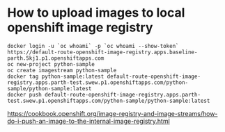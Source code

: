 # How to upload images to local openshift image registry

```
docker login -u `oc whoami` -p `oc whoami --show-token` https://default-route-openshift-image-registry.apps.baseline-parth.5kj1.p1.openshiftapps.com
oc new-project python-sample
oc create imagestream python-sample
docker tag python-sample:latest default-route-openshift-image-registry.apps.parth-test.swew.p1.openshiftapps.com/python-sample/python-sample:latest
docker push default-route-openshift-image-registry.apps.parth-test.swew.p1.openshiftapps.com/python-sample/python-sample:latest
```

https://cookbook.openshift.org/image-registry-and-image-streams/how-do-i-push-an-image-to-the-internal-image-registry.html
